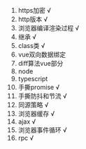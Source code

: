 1. https加密 √
2. http版本 √
3. 浏览器编译渲染过程 √
4. 继承 √
5. class类 √
6. vue双向数据绑定
7. diff算法vue部分
8. node
9. typescript
10. 手撕promise √
11. 手撕防抖和节流 √
12. 同源策略 √
13. 浏览器缓存 √
14. ajax √
15. 浏览器事件循环 √
15. rpc √